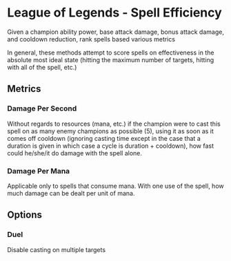 # League of Legends - Spell Efficiency

Given a champion ability power, base attack damage, bonus attack damage, and cooldown reduction, rank spells based various metrics

In general, these methods attempt to score spells on effectiveness in the absolute most ideal state (hitting the maximum number of targets, hitting with all of the spell, etc.)

## Metrics

### Damage Per Second

Without regards to resources (mana, etc.) if the champion were to cast this spell on as many enemy champions as possible (5), using it as soon as it comes off cooldown (ignoring casting time except in the case that a duration is given in which case a cycle is duration + cooldown), how fast could he/she/it do damage with the spell alone.

### Damage Per Mana

Applicable only to spells that consume mana. With one use of the spell, how much damage can be dealt per unit of mana.

## Options

### Duel

Disable casting on multiple targets
